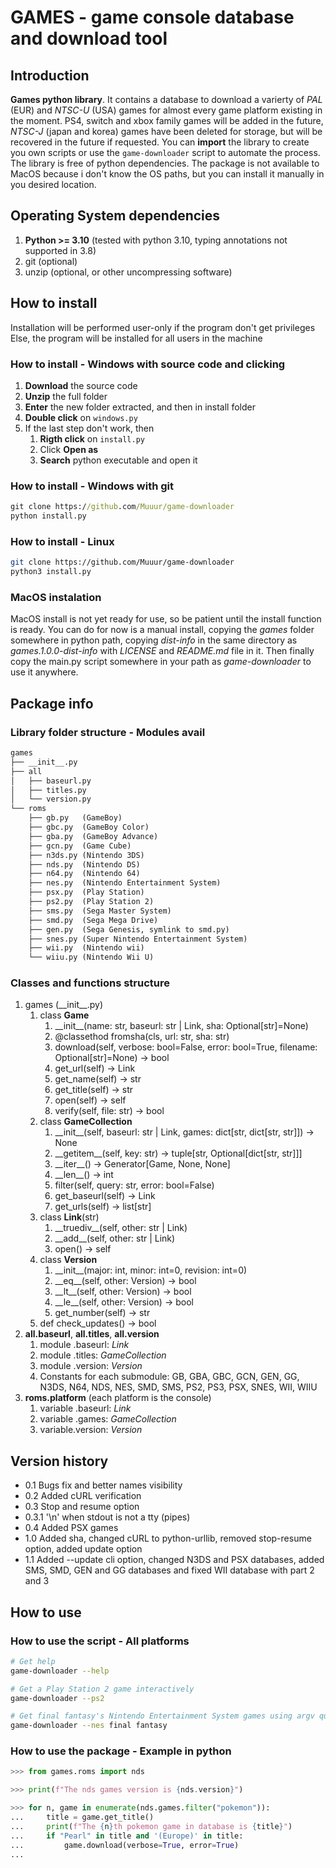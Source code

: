 # GAMES - game console database and download tool

## Introduction

__Games python library__. It contains a database to download a varierty of _PAL_ (EUR)
and _NTSC-U_ (USA) games for almost every game platform existing in the moment.
PS4, switch and xbox family games will be added in the future, _NTSC-J_ (japan
and korea) games have been deleted for storage, but will be recovered in the
future if requested.
You can __import__ the library to create you own scripts or use the `game-downloader`
script to automate the process. The library is free of python dependencies.
The package is not available to MacOS because i don't know the OS paths, but you can
install it manually in you desired location.

## Operating System dependencies
1. __Python >= 3.10__ (tested with python 3.10, typing annotations not supported in 3.8)
2. git (optional)
3. unzip (optional, or other uncompressing software)

## How to install

Installation will be performed user-only if the program don't get privileges
Else, the program will be installed for all users in the machine

### How to install - Windows with source code and clicking
1. __Download__ the source code
2. __Unzip__ the full folder
3. __Enter__ the new folder extracted, and then in install folder
4. __Double click__ on `windows.py`
5. If the last step don't work, then
	1. __Rigth click__ on `install.py`
	2. Click __Open as__
	3. __Search__ python executable and open it

### How to install - Windows with git
```cmd
git clone https://github.com/Muuur/game-downloader
python install.py
```

### How to install - Linux
```bash
git clone https://github.com/Muuur/game-downloader
python3 install.py
```

### MacOS instalation
MacOS install is not yet ready for use, so be patient until the install function is
ready. You can do for now is a manual install, copying the _games_ folder somewhere
in python path, copying _dist-info_ in the same directory as _games.1.0.0-dist-info_
with _LICENSE_ and _README.md_ file in it. Then finally copy the main.py script
somewhere in your path as _game-downloader_ to use it anywhere.

## Package info

### Library folder structure - Modules avail
```md
games
├── __init__.py
├── all
│	├── baseurl.py
│	├── titles.py
│	└── version.py
└── roms
    ├── gb.py	(GameBoy)
    ├── gbc.py	(GameBoy Color)
    ├── gba.py	(GameBoy Advance)
    ├── gcn.py	(Game Cube)
    ├── n3ds.py	(Nintendo 3DS)
    ├── nds.py	(Nintendo DS)
    ├── n64.py	(Nintendo 64)
    ├── nes.py	(Nintendo Entertainment System)
    ├── psx.py	(Play Station)
    ├── ps2.py	(Play Station 2)
    ├── sms.py	(Sega Master System)
    ├── smd.py	(Sega Mega Drive)
    ├── gen.py	(Sega Genesis, symlink to smd.py)
    ├── snes.py	(Super Nintendo Entertainment System)
    ├── wii.py	(Nintendo wii)
    └── wiiu.py	(Nintendo Wii U)
```

### Classes and functions structure
1. games (\_\_init\_\_.py)
	1. class __Game__
		1. \_\_init\_\_(name: str, baseurl: str | Link, sha: Optional[str]=None)
		2. @classethod fromsha(cls, url: str, sha: str)
		3. download(self, verbose: bool=False, error: bool=True, filename: Optional[str]=None) -> bool
		4. get_url(self) -> Link
		5. get_name(self) -> str
		6. get_title(self) -> str
		7. open(self) -> self
		8. verify(self, file: str) -> bool
	2. class __GameCollection__
		1. \_\_init\_\_(self, baseurl: str | Link, games: dict[str, dict[str, str]]) -> None
		2. \_\_getitem\_\_(self, key: str) -> tuple[str, Optional[dict[str, str]]]
		3. \_\_iter\_\_() -> Generator[Game, None, None]
		4. \_\_len\_\_() -> int
		5. filter(self, query: str, error: bool=False)
		6. get_baseurl(self) -> Link
		7. get_urls(self) -> list[str]
	3. class __Link__(str)
		1. \_\_truediv\_\_(self, other: str | Link)
		2. \_\_add\_\_(self, other: str | Link)
		3. open() -> self
	4. class __Version__
		1. \_\_init\_\_(major: int, minor: int=0, revision: int=0)
		2. \_\_eq\_\_(self, other: Version) -> bool
		3. \_\_lt\_\_(self, other: Version) -> bool
		4. \_\_le\_\_(self, other: Version) -> bool
		5. get_number(self) -> str
	5. def check_updates() -> bool
2. __all.baseurl__, __all.titles__, __all.version__
	1. module .baseurl: _Link_
	2. module .titles:  _GameCollection_
	3. module .version: _Version_
	4. Constants for each submodule: GB, GBA, GBC, GCN, GEN, GG, N3DS, N64, NDS, NES, SMD, SMS, PS2, PS3, PSX, SNES, WII, WIIU
3. __roms.platform__ (each platform is the console)
	1. variable .baseurl: _Link_
	2. variable .games:   _GameCollection_
	3. variable.version: _Version_

## Version history

- 0.1   Bugs fix and better names visibility
- 0.2   Added cURL verification
- 0.3   Stop and resume option
- 0.3.1 '\n' when stdout is not a tty (pipes)
- 0.4   Added PSX games
- 1.0   Added sha, changed cURL to python-urllib, removed stop-resume option, added update option
- 1.1   Added --update cli option, changed N3DS and PSX databases, added SMS, SMD, GEN and GG databases and fixed WII database with part 2 and 3

## How to use

### How to use the script - All platforms
```bash
# Get help
game-downloader --help

# Get a Play Station 2 game interactively
game-downloader --ps2

# Get final fantasy's Nintendo Entertainment System games using argv query string (quotes not needed)
game-downloader --nes final fantasy
```

### How to use the package - Example in python
```python
>>> from games.roms import nds

>>> print(f"The nds games version is {nds.version}")

>>> for n, game in enumerate(nds.games.filter("pokemon")):
... 	title = game.get_title()
... 	print(f"The {n}th pokemon game in database is {title}")
... 	if "Pearl" in title and '(Europe)' in title:
... 		game.download(verbose=True, error=True)
...
```
